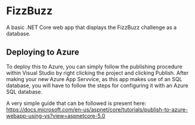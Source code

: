 # FizzBuzz
A basic .NET Core web app that displays the FizzBuzz challenge as a database.
## Deploying to Azure
To deploy this to Azure, you can simply follow the publishing procedure within Visual Studio by right clicking the project and clicking Publish. After making your new Azure App Servvice, as this app makes use of an SQL database, you will have to follow the steps for configuring it with an Azure SQL database.

A very simple guide that can be followed is present here: https://docs.microsoft.com/en-us/aspnet/core/tutorials/publish-to-azure-webapp-using-vs?view=aspnetcore-5.0
